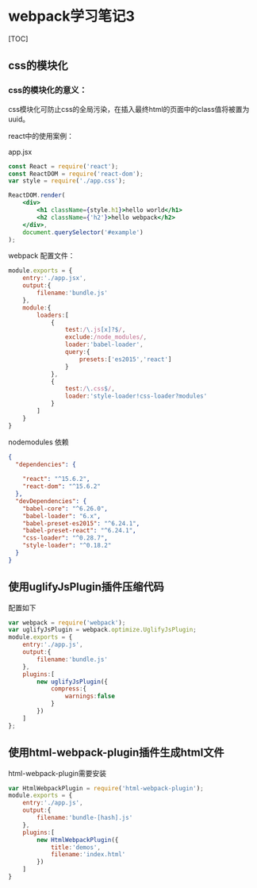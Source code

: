 # webpack学习笔记3

[TOC]

## css的模块化

### css的模块化的意义：

css模块化可防止css的全局污染，在插入最终html的页面中的class值将被置为uuid。

react中的使用案例：

app.jsx

```jsx
const React = require('react');
const ReactDOM = require('react-dom');
var style = require('./app.css');

ReactDOM.render(
    <div>
        <h1 className={style.h1}>hello world</h1>
        <h2 className={'h2'}>hello webpack</h2>
    </div>,
    document.querySelector('#example')
);
```

webpack 配置文件：

```javascript
module.exports = {
    entry:'./app.jsx',
    output:{
        filename:'bundle.js'
    },
    module:{
        loaders:[
            {
                test:/\.js[x]?$/,
                exclude:/node_modules/,
                loader:'babel-loader',
                query:{
                    presets:['es2015','react']
                }
            },
            {
                test:/\.css$/,
                loader:'style-loader!css-loader?modules'
            }
        ]
    }
}
```

nodemodules 依赖

```json
{
  "dependencies": {
    
    "react": "^15.6.2",
    "react-dom": "^15.6.2"
  },
  "devDependencies": {
    "babel-core": "^6.26.0",
    "babel-loader": "6.x",
    "babel-preset-es2015": "^6.24.1",
    "babel-preset-react": "^6.24.1",
    "css-loader": "^0.28.7",
    "style-loader": "^0.18.2"
  }
}

```

## 使用uglifyJsPlugin插件压缩代码

配置如下

```javascript
var webpack = require('webpack');
var uglifyJsPlugin = webpack.optimize.UglifyJsPlugin;
module.exports = {
    entry:'./app.js',
    output:{
        filename:'bundle.js'
    },
    plugins:[
        new uglifyJsPlugin({
            compress:{
                warnings:false
            }
        })
    ]
};
```
## 使用html-webpack-plugin插件生成html文件

html-webpack-plugin需要安装

```javascript
var HtmlWebpackPlugin = require('html-webpack-plugin');
module.exports = {
    entry:'./app.js',
    output:{
        filename:'bundle-[hash].js'
    },
    plugins:[
        new HtmlWebpackPlugin({
            title:'demos',
            filename:'index.html'
        })
    ]
}
```

